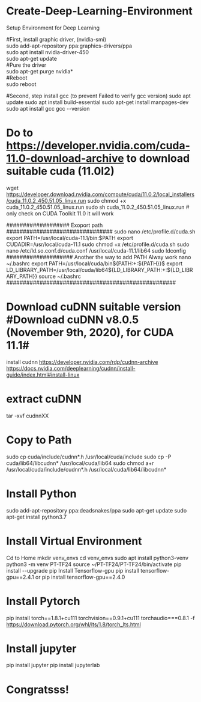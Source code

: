 # Create-Deep-Learning-Environment <br/>
Setup Environment for Deep Learning <br/>

#First, install graphic driver, (nvidia-smi) <br/>
sudo add-apt-repository ppa:graphics-drivers/ppa <br/>
sudo apt install nvidia-driver-450 <br/>
sudo apt-get update <br/>
#Pure the driver <br/>
sudo apt-get purge nvidia* <br/>
#Reboot  <br/>
sudo reboot  <br/>

#Second, step install gcc (to prevent Failed to verify gcc version) 
sudo apt update 
sudo apt install build-essential 
sudo apt-get install manpages-dev 
sudo apt install gcc 
gcc --version 

# Do to https://developer.nvidia.com/cuda-11.0-download-archive to download suitable cuda (11.0l2)
wget https://developer.download.nvidia.com/compute/cuda/11.0.2/local_installers/cuda_11.0.2_450.51.05_linux.run
sudo chmod +x cuda_11.0.2_450.51.05_linux.run
sudo sh cuda_11.0.2_450.51.05_linux.run # only check on CUDA Toolkit 11.0 it will work

################### Exoport path ################################
sudo nano /etc/profile.d/cuda.sh
export PATH=/usr/local/cuda-11.1/bin:$PATH
export CUDADIR=/usr/local/cuda-11.1
sudo chmod +x /etc/profile.d/cuda.sh
sudo nano /etc/ld.so.conf.d/cuda.conf
/usr/local/cuda-11.1/lib64 
sudo ldconfig 
#################### Another the way to add PATH Alway work
nano ~/.bashrc 
export PATH=/usr/local/cuda/bin${PATH:+:${PATH}}$ 
export LD_LIBRARY_PATH=/usr/local/cuda/lib64${LD_LIBRARY_PATH:+:${LD_LIBRARY_PATH}}
source ~/.bashrc
###################################################

# Download cuDNN suitable version #Download cuDNN v8.0.5 (November 9th, 2020), for CUDA 11.1#
install cudnn https://developer.nvidia.com/rdp/cudnn-archive 
https://docs.nvidia.com/deeplearning/cudnn/install-guide/index.html#install-linux
# extract cuDNN
tar -xvf cudnnXX
# Copy to Path
sudo cp cuda/include/cudnn*.h /usr/local/cuda/include
sudo cp -P cuda/lib64/libcudnn* /usr/local/cuda/lib64
sudo chmod a+r /usr/local/cuda/include/cudnn*.h /usr/local/cuda/lib64/libcudnn*

# Install Python
sudo add-apt-repository ppa:deadsnakes/ppa
sudo apt-get update
sudo apt-get install python3.7

# Install Virtual Environment
Cd to Home
mkdir venv_envs
cd venv_envs
sudo apt install python3-venv
python3 -m venv PT-TF24
source ~/PT-TF24/PT-TF24/bin/activate
pip install --upgrade pip
Install Tensorflow-gpu
pip install tensorflow-gpu==2.4.1 or pip install tensorflow-gpu==2.4.0

# Install Pytorch
pip install torch==1.8.1+cu111 torchvision==0.9.1+cu111 torchaudio===0.8.1 -f https://download.pytorch.org/whl/lts/1.8/torch_lts.html

# Install jupyter
pip install jupyter
pip install jupyterlab

# Congratsss!

